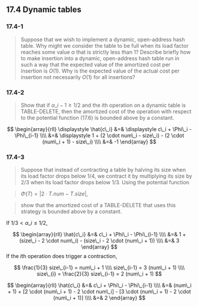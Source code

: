 ## 17.4 Dynamic tables

### 17.4-1

> Suppose that we wish to implement a dynamic, open-address hash table. Why might we consider the table to be full when its load factor reaches some value $\alpha$ that is strictly less than 1? Describe briefly how to make insertion into a dynamic, open-address hash table run in such a way that the expected value of the amortized cost per insertion is $O(1)$. Why is the expected value of the actual cost per insertion not necessarily $O(1)$ for all insertions?

### 17.4-2

> Show that if $\alpha\_{i-1} \ge 1/2$ and the $i$th operation on a dynamic table is TABLE-DELETE, then the amortized cost of the operation with respect to the potential function (17.6) is bounded above by a constant.

$$
\begin{array}{rll}
\displaystyle \hat{c\_i} 
&=& \displaystyle c\_i + \Phi\_i - \Phi\_{i-1} \\\\
&=& \displaystyle 1 + (2 \cdot num\_i - size\_i) - (2 \cdot (num\_i + 1) - size\_i) \\\\
&=& -1
\end{array}
$$

### 17.4-3

> Suppose that instead of contracting a table by halving its size when its load factor drops below $1/4$, we contract it by multiplying its size by $2/3$ when its load factor drops below $1/3$. Using the potential function

> $\Phi(T) = | 2 \cdot T.num - T.size |$,

> show that the amortized cost of a TABLE-DELETE that uses this strategy is bounded above by a constant.

If $1/3 < \alpha\_i \le 1/2$,

$$
\begin{array}{rll}
\hat{c\_i} &=& c\_i + \Phi\_i - \Phi\_{i-1} \\\\
&=& 1 + (size\_i - 2 \cdot num\_i) - (size\_i - 2 \cdot (num\_i + 1)) \\\\
&=& 3
\end{array}
$$
If the $i$th operation does trigger a contraction,

$$
\frac{1}{3} size\_{i-1} = num\_i + 1 \\\\
size\_{i-1} = 3 (num\_i + 1) \\\\
size\_{i} = \frac{2}{3} size\_{i-1} = 2 (num\_i + 1)
$$

$$
\begin{array}{rll}
\hat{c\_i} &=& c\_i + \Phi\_i - \Phi\_{i-1} \\\\
&=& (num\_i + 1) + [2 \cdot (num\_i + 1) - 2 \cdot num\_i] - [3 \cdot (num\_i + 1) - 2 \cdot (num\_i + 1)] \\\\
&=& 2
\end{array}
$$
